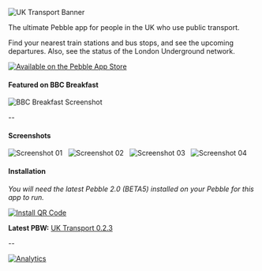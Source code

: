 ![UK Transport Banner](http://smallstoneapps.s3.amazonaws.com/uk-transport/marketing/banner_02_train.png)

The ultimate Pebble app for people in the UK who use public transport.

Find your nearest train stations and bus stops, and see the upcoming departures. Also, see the status of the London Underground network.

[![Available on the Pebble App Store](http://dev.pblweb.com/badge/52d3086712ea3dec7e00001b/black/medium/)][1]

#### Featured on BBC Breakfast
![BBC Breakfast Screenshot](https://smallstoneapps.s3.amazonaws.com/uk-transport/marketing/bbc-breakfast-2014-02-15.png)

--

#### Screenshots

![Screenshot 01](http://pblweb.com/screenshots/wrap/?colour=steel_stainless&url=http://smallstoneapps.s3.amazonaws.com/uk-transport/screenshots/uk-transport_0-1-0_menu.png) &nbsp;
![Screenshot 02](http://pblweb.com/screenshots/wrap/?colour=steel_stainless&url=http://smallstoneapps.s3.amazonaws.com/uk-transport/screenshots/uk-transport_0-1-0_tube.png) &nbsp;
![Screenshot 03](http://pblweb.com/screenshots/wrap/?colour=steel_stainless&url=http://smallstoneapps.s3.amazonaws.com/uk-transport/screenshots/uk-transport_0-1-0_train-stations.png) &nbsp;
![Screenshot 04](http://pblweb.com/screenshots/wrap/?colour=steel_stainless&url=http://smallstoneapps.s3.amazonaws.com/uk-transport/screenshots/uk-transport_0-1-0_train-departures.png)

#### Installation

*You will need the latest Pebble 2.0 (BETA5) installed on your Pebble for this app to run.*

[![Install QR Code](http://smallstoneapps.s3.amazonaws.com/uk-transport/qr/uk-transport_0-2-3_qr.png)][2]

**Latest PBW:** [UK Transport 0.2.3][2]

--

[![Analytics](https://ga-beacon.appspot.com/UA-37478501-3/smallstoneapps/uk-transport/readme)](https://github.com/igrigorik/ga-beacon)

[1]: pebble://appstore/52d3086712ea3dec7e00001b
[2]: http://smallstoneapps.s3.amazonaws.com/uk-transport/builds/uk-transport_0-2-3.pbw
